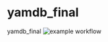 # yamdb_final
yamdb_final ![example workflow](https://github.com/github/docs/actions/workflows/main.yml/badge.svg)
